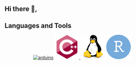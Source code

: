 ## Hi there 👋,

## Languages and Tools

<p align="center"> 
    <a href="https://www.arduino.cc/" target="_blank" rel="noreferrer"> <img src="https://cdn.worldvectorlogo.com/logos/arduino-1.svg" alt="arduino" width="80" height="80"/></a> 
    <!---new icon & link-->
    <a href="https://www.w3schools.com/cpp/" target="_blank" rel="noreferrer"> <img src="https://raw.githubusercontent.com/devicons/devicon/master/icons/cplusplus/cplusplus-original.svg" alt="cplusplus" width="80" height="80"/> </a> 
    <!---new icon & link-->
    <a href="https://www.linux.org/" target="_blank" rel="noreferrer"> <img src="https://raw.githubusercontent.com/devicons/devicon/master/icons/linux/linux-original.svg" alt="linux" width="80" height="80"/></a> 
    <!---new icon & link-->
    <a href="https://www.r-project.org/" target="_blank" rel="noreferrer"> <img src="https://raw.githubusercontent.com/devicons/devicon/master/icons/rstudio/rstudio-original.svg" width="80" height="80"/></a> 
    <!---new icon & link-->
</p>
